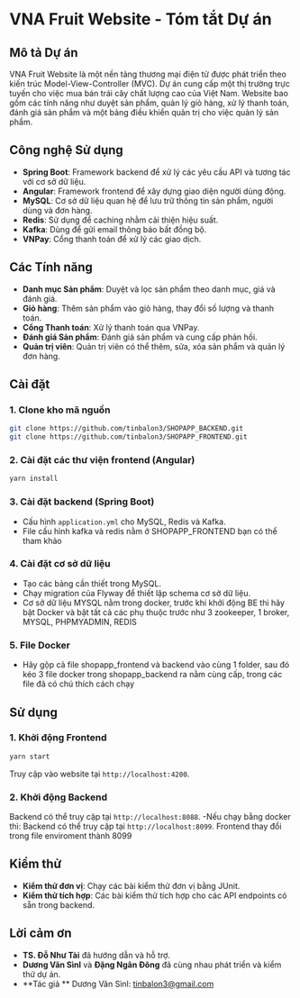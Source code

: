 
# VNA Fruit Website - Tóm tắt Dự án

## Mô tả Dự án

VNA Fruit Website là một nền tảng thương mại điện tử được phát triển theo kiến trúc Model-View-Controller (MVC). Dự án cung cấp một thị trường trực tuyến cho việc mua bán trái cây chất lượng cao của Việt Nam. Website bao gồm các tính năng như duyệt sản phẩm, quản lý giỏ hàng, xử lý thanh toán, đánh giá sản phẩm và một bảng điều khiển quản trị cho việc quản lý sản phẩm.

## Công nghệ Sử dụng
- **Spring Boot**: Framework backend để xử lý các yêu cầu API và tương tác với cơ sở dữ liệu.
- **Angular**: Framework frontend để xây dựng giao diện người dùng động.
- **MySQL**: Cơ sở dữ liệu quan hệ để lưu trữ thông tin sản phẩm, người dùng và đơn hàng.
- **Redis**: Sử dụng để caching nhằm cải thiện hiệu suất.
- **Kafka**: Dùng để gửi email thông báo bất đồng bộ.
- **VNPay**: Cổng thanh toán để xử lý các giao dịch.

## Các Tính năng
- **Danh mục Sản phẩm**: Duyệt và lọc sản phẩm theo danh mục, giá và đánh giá.
- **Giỏ hàng**: Thêm sản phẩm vào giỏ hàng, thay đổi số lượng và thanh toán.
- **Cổng Thanh toán**: Xử lý thanh toán qua VNPay.
- **Đánh giá Sản phẩm**: Đánh giá sản phẩm và cung cấp phản hồi.
- **Quản trị viên**: Quản trị viên có thể thêm, sửa, xóa sản phẩm và quản lý đơn hàng.

## Cài đặt

### 1. Clone kho mã nguồn

```bash
git clone https://github.com/tinbalon3/SHOPAPP_BACKEND.git
git clone https://github.com/tinbalon3/SHOPAPP_FRONTEND.git
```

### 2. Cài đặt các thư viện frontend (Angular)

```bash
yarn install

```

### 3. Cài đặt backend (Spring Boot)
- Cấu hình `application.yml` cho MySQL, Redis và Kafka.
- File cấu hình kafka và redis nằm ở SHOPAPP_FRONTEND bạn có thể tham khảo

### 4. Cài đặt cơ sở dữ liệu
- Tạo các bảng cần thiết trong MySQL.
- Chạy migration của Flyway để thiết lập schema cơ sở dữ liệu.
- Cơ sở dữ liệu MYSQL nằm trong docker, trước khi khởi động BE thì hãy bật Docker và bật tất cả các phụ thuộc trước như 3 zookeeper, 1 broker, MYSQL, PHPMYADMIN, REDIS


### 5. File Docker
- Hãy gộp cả file shopapp_frontend và backend vào cùng 1 folder, sau đó kéo 3 file docker trong shopapp_backend ra nằm cùng cấp, trong các file đã có chú thích cách chạy
## Sử dụng

### 1. Khởi động Frontend

```bash
yarn start
```

Truy cập vào website tại `http://localhost:4200`.

### 2. Khởi động Backend
Backend có thể truy cập tại `http://localhost:8088`.
-Nếu chạy bằng docker thì:
Backend có thể truy cập tại `http://localhost:8099`.
Frontend thay đổi trong file enviroment thành 8099
## Kiểm thử

- **Kiểm thử đơn vị**: Chạy các bài kiểm thử đơn vị bằng JUnit.
- **Kiểm thử tích hợp**: Các bài kiểm thử tích hợp cho các API endpoints có sẵn trong backend.


## Lời cảm ơn
- **TS. Đỗ Như Tài** đã hướng dẫn và hỗ trợ.
- **Dương Văn Sìnl** và **Đặng Ngân Đông** đã cùng nhau phát triển và kiểm thử dự án.
- **Tác giả ** Dương Văn Sìnl: tinbalon3@gmail.com
